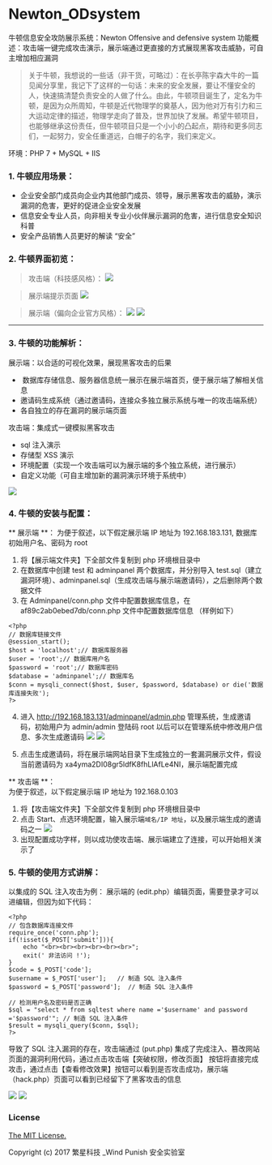 # Newton_ODsystem
牛顿信息安全攻防展示系统：Newton Offensive and defensive system
功能概述：攻击端一键完成攻击演示，展示端通过更直接的方式展现黑客攻击威胁，可自主增加相应漏洞
> 关于牛顿，我想说的一些话（非干货，可略过）：在长亭陈宇森大牛的一篇见闻分享里，我记下了这样的一句话：未来的安全发展，要让不懂安全的人，快速搞清楚负责安全的人做了什么。由此，牛顿项目诞生了，定名为牛顿，是因为众所周知，牛顿是近代物理学的奠基人，因为他对万有引力和三大运动定律的描述，物理学走向了普及，世界加快了发展。希望牛顿项目，也能够继承这份责任，但牛顿项目只是一个小小的凸起点，期待和更多同志们，一起努力，安全任重道远，白帽子的名字，我们来定义。

环境：PHP 7 + MySQL + IIS

### 1. 牛顿应用场景：

- 企业安全部门成员向企业内其他部门成员、领导，展示黑客攻击的威胁，演示漏洞的危害，更好的促进企业安全发展
- 信息安全专业人员，向非相关专业小伙伴展示漏洞的危害，进行信息安全知识科普
- 安全产品销售人员更好的解读 “安全”

### 2. 牛顿界面初览：

> 攻击端（科技感风格）：
![](https://github.com/crown-prince/Newton_ODsystem/blob/master/MD_pic/%E7%89%9B%E9%A1%BF1.PNG)


> 展示端提示页面
![](https://github.com/crown-prince/Newton_ODsystem/blob/master/MD_pic/%E7%89%9B%E9%A1%BF2.PNG)

> 展示端（偏向企业官方风格）：
![](https://github.com/crown-prince/Newton_ODsystem/blob/master/MD_pic/%E7%89%9B%E9%A1%BF3.PNG)
![](https://github.com/crown-prince/Newton_ODsystem/blob/master/MD_pic/%E7%89%9B%E9%A1%BF4.PNG)

----   

### 3. 牛顿的功能解析：

展示端：以合适的可视化效果，展现黑客攻击的后果
*  数据库存储信息、服务器信息统一展示在展示端首页，便于展示端了解相关信息
*  邀请码生成系统（通过邀请码，连接众多独立展示系统与唯一的攻击端系统）
*  各自独立的存在漏洞的展示端页面

攻击端：集成式一键模拟黑客攻击
*  sql 注入演示
*  存储型 XSS 演示
*  环境配置（实现一个攻击端可以为展示端的多个独立系统，进行展示）
*  自定义功能（可自主增加新的漏洞演示环境于系统中）
 
![](https://github.com/crown-prince/Newton_ODsystem/blob/master/MD_pic/OD%E8%BF%9E%E6%8E%A5.PNG)


### 4. 牛顿的安装与配置：
** 展示端 **：
为便于叙述，以下假定展示端 IP 地址为 192.168.183.131, 数据库初始用户名、密码为 root
1. 将【展示端文件夹】下全部文件复制到 php 环境根目录中
2. 在数据库中创建 test 和 adminpanel 两个数据库，并分别导入 test.sql（建立漏洞环境）、adminpanel.sql（生成攻击端与展示端邀请码），之后删除两个数据文件
3. 在 Adminpanel/conn.php 文件中配置数据库信息，在 af89c2ab0ebed7db/conn.php 文件中配置数据库信息 （样例如下）
```
<?php
// 数据库链接文件
@session_start();
$host = 'localhost';// 数据库服务器
$user = 'root';// 数据库用户名
$password = 'root';// 数据库密码
$database = 'adminpanel';// 数据库名
$conn = mysqli_connect($host, $user, $password, $database) or die('数据库连接失败');
?>
```
4. 进入 http://192.168.183.131/adminpanel/admin.php 管理系统，生成邀请码，初始用户为 admin/admin 登陆码 root
以后可以在管理系统中修改用户信息、多次生成邀请码
![](https://github.com/crown-prince/Newton_ODsystem/blob/master/MD_pic/管理系统.PNG)
![](https://github.com/crown-prince/Newton_ODsystem/blob/master/MD_pic/邀请码.PNG)

5. 点击生成邀请码，将在展示端网站目录下生成独立的一套漏洞展示文件，假设当前邀请码为 xa4yma2DI08gr5ldfK8fhLlAfLe4NI，展示端配置完成

** 攻击端 **： <br>
为便于叙述，以下假定展示端 IP 地址为 192.168.0.103
1. 将【攻击端文件夹】下全部文件复制到 php 环境根目录中
2. 点击 Start、点选环境配置，输入展示端`域名/IP 地址`，以及展示端生成的邀请码之一
![](https://github.com/crown-prince/Newton_ODsystem/blob/master/MD_pic/%E6%94%BB%E5%87%BB%E7%AB%AF%E8%BF%9E%E6%8E%A5.PNG)
3. 出现配置成功字样，则以成功使攻击端、展示端建立了连接，可以开始相关演示了



### 5. 牛顿的使用方式讲解：
以集成的 SQL 注入攻击为例：
展示端的 (edit.php）编辑页面，需要登录才可以进编辑，但因为如下代码：
```
<?php  
// 包含数据库连接文件  
require_once('conn.php');
if(!isset($_POST['submit'])){  
    echo "<br><br><br><br><br><br>";
	exit(' 非法访问 !');  
} 
$code = $_POST['code'];		
$username = $_POST['user'];   // 制造 SQL 注入条件
$password = $_POST['password'];  // 制造 SQL 注入条件
		
// 检测用户名及密码是否正确  
$sql = "select * from sqltest where name ='$username' and password ='$password'"; // 制造 SQL 注入条件
$result = mysqli_query($conn, $sql);
?>
```
导致了 SQL 注入漏洞的存在，攻击端通过 (put.php) 集成了完成注入、篡改网站页面的漏洞利用代码，通过点击攻击端【突破权限，修改页面】
按钮将直接完成攻击，通过点击【查看修改效果】按钮可以看到是否攻击成功，展示端（hack.php）页面可以看到已经留下了黑客攻击的信息

![](https://github.com/crown-prince/Newton_ODsystem/blob/master/MD_pic/%E7%82%B9%E9%80%89%E5%8A%A8%E6%80%81.gif)
![](https://github.com/crown-prince/Newton_ODsystem/blob/master/MD_pic/%E5%B1%95%E7%A4%BA%E7%AB%AF%E5%B1%95%E7%A4%BA%E8%A2%AB%E9%BB%91%E6%95%88%E6%9E%9C.PNG) 



### License

[The MIT License.](https://github.com/crown-prince/Newton_ODsystem/blob/master/LICENSE)


Copyright (c) 2017 繁星科技 _Wind Punish 安全实验室
